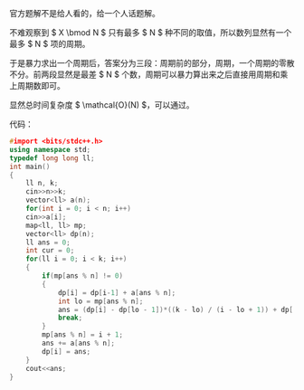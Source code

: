 官方题解不是给人看的，给一个人话题解。

不难观察到 $ X \bmod N $ 只有最多 $ N $ 种不同的取值，所以数列显然有一个最多 $ N $ 项的周期。

于是暴力求出一个周期后，答案分为三段：周期前的部分，周期，一个周期的零散不分。前两段显然是最差 $ N $ 个数，周期可以暴力算出来之后直接用周期和乘上周期数即可。

显然总时间复杂度 $ \mathcal{O}(N) $，可以通过。

代码：

```cpp
#import <bits/stdc++.h>
using namespace std;
typedef long long ll;
int main()
{
	ll n, k;
	cin>>n>>k;
	vector<ll> a(n);
	for(int i = 0; i < n; i++)
	cin>>a[i];
	map<ll, ll> mp;	
	vector<ll> dp(n);
	ll ans = 0;
	int cur = 0;
	for(ll i = 0; i < k; i++)
	{
		if(mp[ans % n] != 0)
		{
			dp[i] = dp[i-1] + a[ans % n];
			int lo = mp[ans % n];
			ans = (dp[i] - dp[lo - 1])*((k - lo) / (i - lo + 1)) + dp[(k - lo) % (i - lo + 1) + lo - 1];
			break;
		}
		mp[ans % n] = i + 1;
		ans += a[ans % n];
		dp[i] = ans;
	}
	cout<<ans;
}
```
